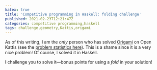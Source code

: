 ```yaml
---
katex: true
title: 'Competitive programming in Haskell: folding challenge'
published: 2021-02-23T12:21:47Z
categories: competitive programming,haskell
tags: challenge,geometry,Kattis,origami
---
```


<p>As of this writing, I am the <em>only</em> person who has solved <a href="https://open.kattis.com/problems/origami">Origami</a> on Open Kattis (see the <a href="https://open.kattis.com/problems/origami/statistics">problem statistics here</a>). This is a shame since it is a very nice problem! Of course, I solved it in Haskell.</p>
<p>I challenge you to solve it—bonus points for using a <em>fold</em> in your solution!</p>

